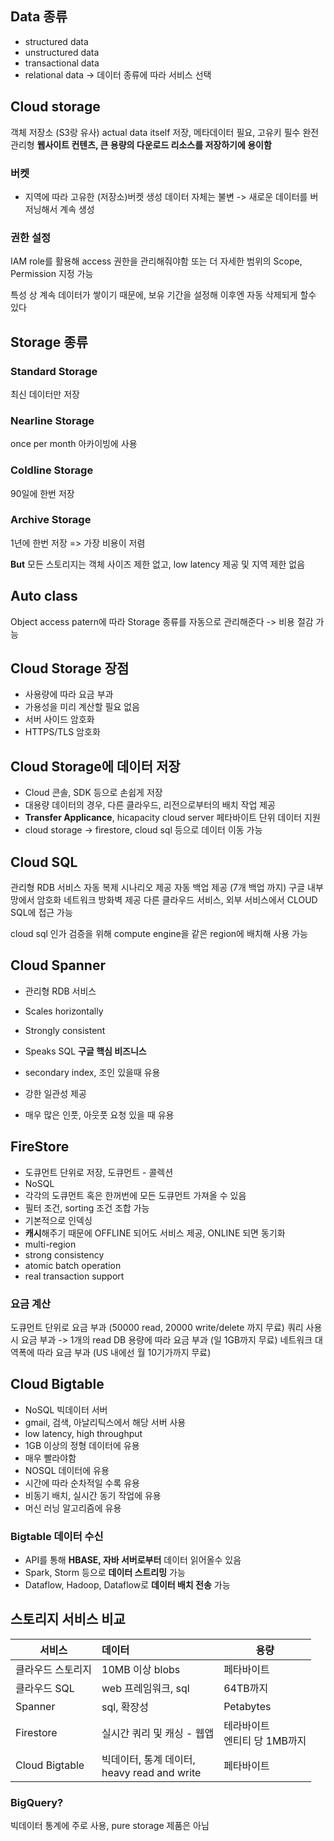 ## Data 종류
- structured data
- unstructured data
- transactional data
- relational data
  -> 데이터 종류에 따라 서비스 선택
## Cloud storage
객체 저장소 (S3랑 유사)
actual data itself 저장, 메타데이터 필요, 고유키 필수
완전 관리형
**웹사이트 컨텐츠, 큰 용량의 다운로드 리소스를 저장하기에 용이함**
### 버켓
- 지역에 따라 고유한 (저장소)버켓 생성
데이터 자체는 불변 -> 새로운 데이터를 버저닝해서 계속 생성
### 권한 설정
IAM role를 활용해 access 권한을 관리해줘야함
또는 더 자세한 범위의 Scope, Permission 지정 가능

특성 상 계속 데이터가 쌓이기 때문에, 보유 기간을 설정해 이후엔 자동 삭제되게 할수 있다
## Storage 종류
### Standard Storage
최신 데이터만 저장
### Nearline Storage
once per month
아카이빙에 사용
### Coldline Storage
90일에 한번 저장
### Archive Storage
1년에 한번 저장
=> 가장 비용이 저렴

**But** 모든 스토리지는 객체 사이즈 제한 없고, low latency 제공 및 지역 제한 없음
## Auto class
Object access patern에 따라 Storage 종류를 자동으로 관리해준다
-> 비용 절감 가능
## Cloud Storage 장점
- 사용량에 따라 요금 부과
- 가용성을 미리 계산할 필요 없음
- 서버 사이드 암호화
- HTTPS/TLS 암호화
## Cloud Storage에 데이터 저장
- Cloud 콘솔, SDK 등으로 손쉽게 저장
- 대용량 데이터의 경우, 다른 클라우드, 리전으로부터의 배치 작업 제공
- **Transfer Applicance**, hicapacity cloud server 페타바이트 단위 데이터 지원
- cloud storage -> firestore, cloud sql 등으로 데이터 이동 가능
## Cloud SQL
관리형 RDB 서비스
자동 복제 시나리오 제공
자동 백업 제공 (7개 백업 까지)
구글 내부 망에서 암호화
네트워크 방화벽 제공
다른 클라우드 서비스, 외부 서비스에서 CLOUD SQL에 접근 가능

cloud sql 인가 검증을 위해 compute engine을 같은 region에 배치해 사용 가능
## Cloud Spanner
- 관리형 RDB 서비스
- Scales horizontally
- Strongly consistent
- Speaks SQL
**구글 핵심 비즈니스**

- secondary index, 조인 있을때 유용
- 강한 일관성 제공
- 매우 많은 인풋, 아웃풋 요청 있을 때 유용
## FireStore
- 도큐먼트 단위로 저장, 도큐먼트 - 콜렉션
- NoSQL
- 각각의 도큐먼트 혹은 한꺼번에 모든 도큐먼트 가져올 수 있음
- 필터 조건, sorting 조건 조합 가능
- 기본적으로 인덱싱
- **캐시**해주기 때문에 OFFLINE 되어도 서비스 제공,  ONLINE 되면 동기화
- multi-region
- strong consistency
- atomic batch operation
- real transaction support
### 요금 계산
도큐먼트 단위로 요금 부과 (50000 read, 20000 write/delete 까지 무료)
쿼리 사용시 요금 부과 -> 1개의 read
DB 용량에 따라 요금 부과 (일 1GB까지 무료)
네트워크 대역폭에 따라 요금 부과 (US 내에선 월 10기가까지 무료)
## Cloud Bigtable
- NoSQL 빅데이터 서버
- gmail, 검색, 아날리틱스에서 해당 서버 사용
- low latency, high throughput
- 1GB 이상의 정형 데이터에 유용
- 매우 빨라야함
- NOSQL 데이터에 유용
- 시간에 따라 순차적일 수록 유용
- 비동기 배치, 실시간 동기 작업에 유용
- 머신 러닝 알고리즘에 유용
### Bigtable 데이터 수신
- API를 통해 **HBASE, 자바 서버로부터** 데이터 읽어올수 있음
- Spark, Storm 등으로 **데이터 스트리밍** 가능
- Dataflow, Hadoop, Dataflow로 **데이터 배치 전송** 가능
## 스토리지 서비스 비교
| 서비스            | 데이터              | 용량                          |
| ----------------- |:------------------- | ----------------------------- |
| 클라우드 스토리지 | 10MB 이상 blobs     | 페타바이트                    |
| 클라우드 SQL      | web 프레임워크, sql | 64TB까지                      |
| Spanner           | sql, 확장성         | Petabytes                     |
| Firestore         | 실시간 쿼리 및 캐싱 - 웹앱 | 테라바이트 <br>엔티티 당 1MB까지 |
| Cloud Bigtable                  | 빅데이터, 통계 데이터, <br>heavy read and write                    | 페타바이트                              |
### BigQuery?
빅데이터 통계에 주로 사용, pure storage 제품은 아님